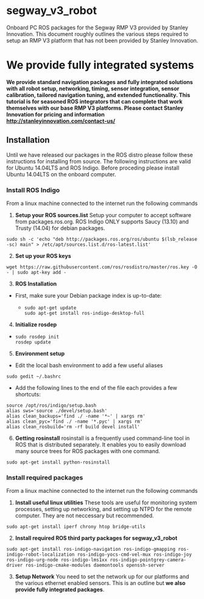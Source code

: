# segway_v3_robot
Onboard PC ROS packages for the Segway RMP V3 provided by Stanley Innovation. This document roughly outlines the various steps required to setup an RMP V3 platform that has not been provided by Stanley Innovation.

# We provide fully integrated systems
**We provide standard navigation packages and fully integrated solutions with all robot setup, networking, timing, sensor integration, sensor calibration, tailored navigation tuning, and extended functionality. This tutorial is for seasoned ROS integrators that can complete that work themselves with our base RMP V3 platforms. Please contact Stanley Innovation for pricing and information http://stanleyinnovation.com/contact-us/**

## Installation
Until we have released our packages in the ROS distro please follow these instructions for installing from source. The following instructions are valid for Ubuntu 14.04LTS and ROS Indigo. Before proceding please install Ubuntu 14.04LTS on the onboard computer.

### Install ROS Indigo
From a linux machine connected to the internet run the following commands

1. **Setup your ROS sources.list**
Setup your computer to accept software from packages.ros.org. ROS Indigo ONLY supports Saucy (13.10) and Trusty (14.04) for debian packages.
```
sudo sh -c 'echo "deb http://packages.ros.org/ros/ubuntu $(lsb_release -sc) main" > /etc/apt/sources.list.d/ros-latest.list'
```
2. **Set up your ROS keys**
```
wget https://raw.githubusercontent.com/ros/rosdistro/master/ros.key -O - | sudo apt-key add -
```
3. **ROS Installation**
  * First, make sure your Debian package index is up-to-date:
    * ```
      sudo apt-get update
      sudo apt-get install ros-indigo-desktop-full
      ``` 

4. **Initialize rosdep**
  * ```
    sudo rosdep init
    rosdep update
    ``` 

5. **Environment setup**
* Edit the local bash environment to add a few useful aliases
```
sudo gedit ~/.bashrc
``` 
* Add the following lines to the end of the file each provides a few shortcuts:
```
source /opt/ros/indigo/setup.bash
alias sws='source ./devel/setup.bash'
alias clean_backups='find ./ -name '*~' | xargs rm'
alias clean_pyc='find ./ -name '*.pyc' | xargs rm'
alias clean_rosbuild='rm -rf build devel install'
``` 

6. **Getting rosinstall**
rosinstall is a frequently used command-line tool in ROS that is distributed separately. It enables you to easily download many source trees for ROS packages with one command.
```
sudo apt-get install python-rosinstall
```

### Install required packages
From a linux machine connected to the internet run the following commands

1. **Install useful linux utilities**
  These tools are useful for monitoring system processes, setting up networking, and setting up NTPD for the remote computer. They are not neccessary but recommended.
  ```
  sudo apt-get install iperf chrony htop bridge-utils
  ```
2. **Install required ROS third party packages for segway_v3_robot**
  ```
  sudo apt-get install ros-indigo-navigation ros-indigo-gmapping ros-indigo-robot-localization ros-indigo-yocs-cmd-vel-mux ros-indigo-joy ros-indigo-urg-node ros-indigo-lms1xx ros-indigo-pointgrey-camera-driver ros-indigo-cmake-modules daemontools openssh-server
  ```
3. **Setup Network**
  You need to set the network up for our platforms and the various ethernet enabled sensors. This is an outline but **we also provide fully integrated packages**.
